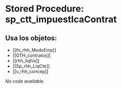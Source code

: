 # Stored Procedure: sp_ctt_impuestIcaContrat

## Usa los objetos:
- [[fn_rhh_ModoEmp]]
- [[GTH_contratos]]
- [[rhh_liqhis]]
- [[Sp_rhh_LiqCte]]
- [[v_rhh_concep]]

*No code available.*
